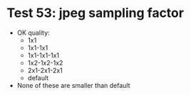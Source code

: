 # Test 53: jpeg sampling factor

* OK quality: 
	* 1x1
	* 1x1-1x1
	* 1x1-1x1-1x1
	* 1x2-1x2-1x2
	* 2x1-2x1-2x1
	* default	
* None of these are smaller than default